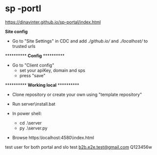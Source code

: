 # sp -portl
 
https://dinavinter.github.io/sp-portal/index.html

 
**Site config**
* Go to "Site Settings" in CDC and add .*/github.io/* and .*/localhost/* to trusted urls
   
 
********** **Config** **********
* Go to "Client config"
    * set your apiKey, domain and sps
    * press "save"  

********** **Working local** **********
* Clone repository or create your own using "template repository"
* Run server\install.bat
* In power shell:
    * cd  .\server
    * py .\server.py

* Browse https:\\localhost:4580\index.html
     
    
 
test user for both portal and slo test
b2b.e2e.test@gmail.com
Q123456w


